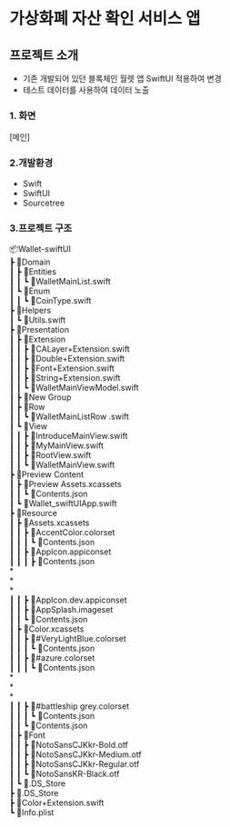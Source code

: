 
# 가상화폐 자산 확인 서비스 앱
## 프로젝트 소개
* 기존 개발되어 있던 블록체인 월렛 앱 SwiftUI 적용하여 변경
* 테스트 데이터를 사용하여 데이터 노출

### 1. 화면
[메인]

### 2.개발환경
- Swift
- SwiftUI
- Sourcetree


### 3.프로젝트 구조

📦Wallet-swiftUI<br />
 ┣ 📂Domain<br />
 ┃ ┣ 📂Entities<br />
 ┃ ┃ ┗ 📜WalletMainList.swift<br />
 ┃ ┗ 📂Enum<br />
 ┃ ┃ ┗ 📜CoinType.swift<br />
 ┣ 📂Helpers<br />
 ┃ ┗ 📜Utils.swift<br />
 ┣ 📂Presentation<br />
 ┃ ┣ 📂Extension<br />
 ┃ ┃ ┣ 📜CALayer+Extension.swift<br />
 ┃ ┃ ┣ 📜Double+Extension.swift<br />
 ┃ ┃ ┣ 📜Font+Extension.swift<br />
 ┃ ┃ ┣ 📜String+Extension.swift<br />
 ┃ ┃ ┗ 📜WalletMainViewModel.swift<br />
 ┃ ┣ 📂New Group<br />
 ┃ ┣ 📂Row<br />
 ┃ ┃ ┗ 📜WalletMainListRow .swift<br />
 ┃ ┗ 📂View<br />
 ┃ ┃ ┣ 📜IntroduceMainView.swift<br />
 ┃ ┃ ┣ 📜MyMainView.swift<br />
 ┃ ┃ ┣ 📜RootView.swift<br />
 ┃ ┃ ┗ 📜WalletMainView.swift<br />
 ┣ 📂Preview Content<br />
 ┃ ┣ 📂Preview Assets.xcassets<br />
 ┃ ┃ ┗ 📜Contents.json<br />
 ┃ ┗ 📜Wallet_swiftUIApp.swift<br />
 ┣ 📂Resource<br />
 ┃ ┣ 📂Assets.xcassets<br />
 ┃ ┃ ┣ 📂AccentColor.colorset<br />
 ┃ ┃ ┃ ┗ 📜Contents.json<br />
 ┃ ┃ ┣ 📂AppIcon.appiconset<br />
 ┃ ┃ ┃ ┣ 📜Contents.json<br />
             *<br />
             *<br />
             *<br />
 ┃ ┃ ┣ 📂AppIcon.dev.appiconset<br />
 ┃ ┃ ┣ 📂AppSplash.imageset<br />
 ┃ ┃ ┗ 📜Contents.json<br />
 ┃ ┣ 📂Color.xcassets<br />
 ┃ ┃ ┣ 📂#VeryLightBlue.colorset<br />
 ┃ ┃ ┃ ┗ 📜Contents.json<br />
 ┃ ┃ ┣ 📂#azure.colorset<br />
 ┃ ┃ ┃ ┗ 📜Contents.json<br />
             *<br />
             *<br />
             *<br />
 ┃ ┃ ┣ 📂#battleship grey.colorset<br />
 ┃ ┃ ┃ ┗ 📜Contents.json<br />
 ┃ ┃ ┗ 📜Contents.json<br />
 ┃ ┣ 📂Font<br />
 ┃ ┃ ┣ 📜NotoSansCJKkr-Bold.otf<br />
 ┃ ┃ ┣ 📜NotoSansCJKkr-Medium.otf<br />
 ┃ ┃ ┣ 📜NotoSansCJKkr-Regular.otf<br />
 ┃ ┃ ┗ 📜NotoSansKR-Black.otf<br />
 ┃ ┗ 📜.DS_Store<br />
 ┣ 📜.DS_Store<br />
 ┣ 📜Color+Extension.swift<br />
 ┗ 📜Info.plist<br />

 

